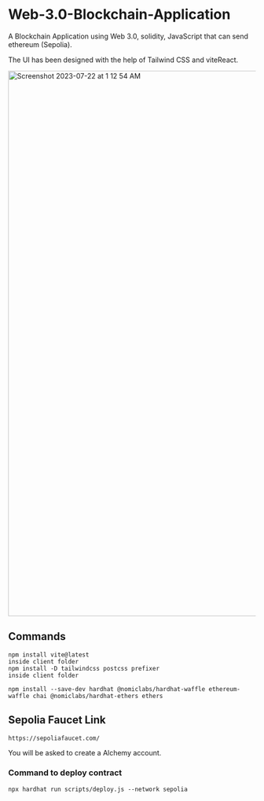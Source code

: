 # Web-3.0-Blockchain-Application
A Blockchain Application using Web 3.0, solidity, JavaScript that can send ethereum (Sepolia).

The UI has been designed with the help of Tailwind CSS and viteReact.

<img width="1111" alt="Screenshot 2023-07-22 at 1 12 54 AM" src="https://github.com/sameersk2k/Web-3.0-Blockchain-Application/assets/115322069/86456b93-11d8-4b95-8de7-3e2cf53b7822">

## Commands
```
npm install vite@latest                                            inside client folder
npm install -D tailwindcss postcss prefixer                         inside client folder

```
```
npm install --save-dev hardhat @nomiclabs/hardhat-waffle ethereum-waffle chai @nomiclabs/hardhat-ethers ethers
```
## Sepolia Faucet Link
```
https://sepoliafaucet.com/
```
You will be asked to create a Alchemy account.

### Command to deploy contract
```
npx hardhat run scripts/deploy.js --network sepolia
```
